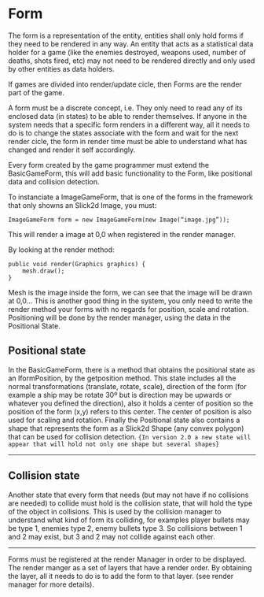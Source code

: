 # Form #

The form is a representation of the entity, entities shall only hold forms if they need to be rendered in any way. An entity that acts as a statistical data holder for a game (like the enemies destroyed, weapons used, number of deaths, shots fired, etc) may not need to be rendered directly and only used by other entities as data holders.

If games are divided into render/update cicle, then Forms are the render part of the game.

A form must be a discrete concept, i.e. They only need to read any of its enclosed data (in states) to be able to render themselves. If anyone in the system needs that a specific form renders in a different way, all it needs to do is to change the states associate with the form and wait for the next render cicle, the form in render time must be able to understand what has changed and render it self accordingly.

Every form created by the game programmer must extend the BasicGameForm, this will add basic functionality to the Form, like positional data and collision detection.

To instanciate a ImageGameForm, that is one of the forms in the framework that only showns an Slick2d Image, you must:
```
ImageGameForm form = new ImageGameForm(new Image(“image.jpg”));
```

This will render a image at 0,0 when registered in the render manager.

By looking at the render method:

```
public void render(Graphics graphics) {
	mesh.draw();
}
```

Mesh is the image inside the form, we can see that the image will be drawn at 0,0... This is another good thing in the system, you only need to write the render method your forms with no regards for position, scale and rotation. Positioning will be done by the render manager, using the data in the Positional State.

## Positional state ##
In the BasicGameForm, there is a method that obtains the positional state as an IformPosition, by the getposition method.
This state includes all the normal transformations (translate, rotate, scale), direction of the form (for example a ship may be rotate 30º but is direction may be upwards or whatever you defined the direction), also it holds a center of position so the position of the form (x,y) refers to this center.
The center of position is also used for scaling and rotation.
Finally the Positional state also contains a shape that represents the form as a Slick2d Shape (any convex polygon) that can be used for collision detection.
`{In version 2.0 a new state will appear that will hold not only one shape but several shapes}`


---

## Collision state ##
Another state that every form that needs (but may not have if no collisions are needed) to collide must hold is the collision state, that will hold the type of the object in collisions. This is used by the collision manager to understand what kind of form its colliding, for examples player bullets may be type 1, enemies type 2, enemy bullets type 3. So collisions between 1 and 2 may exist, but 3 and 2 may not collide against each other.


---


Forms must be registered at the render Manager in order to be displayed. The render manger as a set of layers that have a render order. By obtaining the layer, all it needs to do is to add the form to that layer. (see render manager for more details).